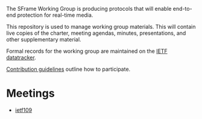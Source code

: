 The SFrame Working Group is producing protocols that will enable end-to-end
protection for real-time media.

This repository is used to manage working group materials.  This will contain
live copies of the charter, meeting agendas, minutes, presentations, and other
supplementary material.

Formal records for the working group are maintained on the
[IETF datatracker](https://datatracker.ietf.org/wg/sframe/about/).

[Contribution guidelines](./CONTRIBUTING) outline how to participate.

# Meetings

* [ietf109](./ietf109/)
